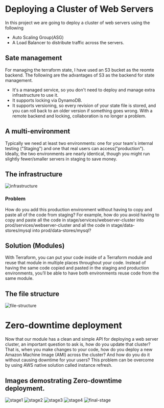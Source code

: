 # Deploying a Cluster of Web Servers
In this project we are going to deploy a cluster of web servers using the following
- Auto Scaling Group(ASG)
- A Load Balancer to distribute traffic across the servers.

## Sate management
For managing the terraform state, I have used an S3 bucket as the reomte backend.
The following are the advantages of S3 as the backend for state management.
 - It's a managed service, so you don't need to deploy and manage extra infrastructure to use it.
 - It supports locking via DynamoDB.
 - It supports versioning, so every revision of your state file is stored, and you can roll back to an older version if something goes wrong.
With a remote backend and locking, collaboration is no longer a problem.

## A multi-environment
Typically we need at least two environments: one for your team's internal testing ("Staging") and one that real users can access("production"). Ideally, the two environments are nearly identical, though you might run slightly fewer/smaller servers in staging to save money.

## The infrastructure
![infrastructure](images/infrastructure.png)

### Problem
How do you add this production environment without having to copy and
paste all of the code from staging? For example, how do you avoid having
to copy and paste all the code in stage/services/webserver-cluster into
prod/services/webserver-cluster and all the code in stage/data-stores/mysql
into prod/data-stores/mysql?

## Solution (Modules)
With Terraform, you can put your code inside of a Terraform module and
reuse that module in multiple places throughout your code. Instead of
having the same code copied and pasted in the staging and production
environments, you’ll be able to have both environments reuse code from the
same module.

## The file structure
![file-structure](images/file-structure.png)
# Zero-downtime deployment
Now that our module has a clean and simple API for deploying a web
server cluster, an important question to ask is, how do you update that
cluster? That is, when you make changes to your code, how do you deploy
a new Amazon Machine Image (AMI) across the cluster? And how do you
do it without causing downtime for your users?
This problem can be overcome by using AWS native solution called instance refresh.

## Images demostrating Zero-downtime deployment.
![stage1](images/stage1.png)
![stage2](images/stage2.png)
![stage3](images/stage3.png)
![stage4](images/stage4.png)
![final-stage](images/final-stage.png)